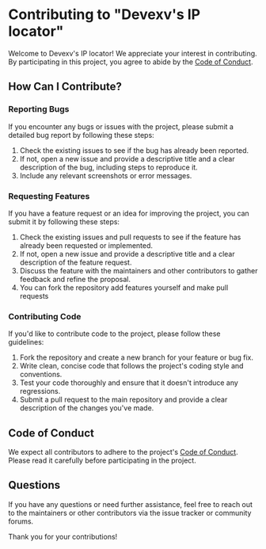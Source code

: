 # Contributing to "Devexv's IP locator"

Welcome to Devexv's IP locator! We appreciate your interest in contributing. By participating in this project, you agree to abide by the [Code of Conduct](CODE_OF_CONDUCT.md).

## How Can I Contribute?

### Reporting Bugs

If you encounter any bugs or issues with the project, please submit a detailed bug report by following these steps:
1. Check the existing issues to see if the bug has already been reported.
2. If not, open a new issue and provide a descriptive title and a clear description of the bug, including steps to reproduce it.
3. Include any relevant screenshots or error messages.

### Requesting Features

If you have a feature request or an idea for improving the project, you can submit it by following these steps:
1. Check the existing issues and pull requests to see if the feature has already been requested or implemented.
2. If not, open a new issue and provide a descriptive title and a clear description of the feature request.
3. Discuss the feature with the maintainers and other contributors to gather feedback and refine the proposal.
4. You can fork the repository add features yourself and make pull requests

### Contributing Code

If you'd like to contribute code to the project, please follow these guidelines:
1. Fork the repository and create a new branch for your feature or bug fix.
2. Write clean, concise code that follows the project's coding style and conventions.
3. Test your code thoroughly and ensure that it doesn't introduce any regressions.
4. Submit a pull request to the main repository and provide a clear description of the changes you've made.

## Code of Conduct

We expect all contributors to adhere to the project's [Code of Conduct](CODE_OF_CONDUCT.md). Please read it carefully before participating in the project.

## Questions

If you have any questions or need further assistance, feel free to reach out to the maintainers or other contributors via the issue tracker or community forums.

Thank you for your contributions!
